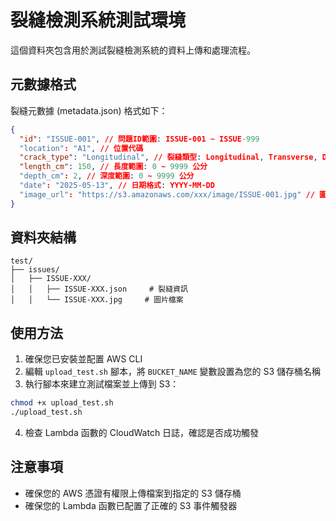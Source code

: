 # 裂縫檢測系統測試環境

這個資料夾包含用於測試裂縫檢測系統的資料上傳和處理流程。

## 元數據格式

裂縫元數據 (metadata.json) 格式如下：

```json
{
  "id": "ISSUE-001", // 問題ID範圍: ISSUE-001 ~ ISSUE-999
  "location": "A1", // 位置代碼
  "crack_type": "Longitudinal", // 裂縫類型: Longitudinal, Transverse, Diagonal, Radial, Annular, Rippled, Network, Turtle-shell patterned
  "length_cm": 150, // 長度範圍: 0 ~ 9999 公分
  "depth_cm": 2, // 深度範圍: 0 ~ 9999 公分
  "date": "2025-05-13", // 日期格式: YYYY-MM-DD
  "image_url": "https://s3.amazonaws.com/xxx/image/ISSUE-001.jpg" // 圖片URL
}
```

## 資料夾結構

```
test/
├── issues/
│   ├── ISSUE-XXX/
│   │   ├── ISSUE-XXX.json     # 裂縫資訊
│   │   └── ISSUE-XXX.jpg     # 圖片檔案
```

## 使用方法

1. 確保您已安裝並配置 AWS CLI
2. 編輯 `upload_test.sh` 腳本，將 `BUCKET_NAME` 變數設置為您的 S3 儲存桶名稱
3. 執行腳本來建立測試檔案並上傳到 S3：

```bash
chmod +x upload_test.sh
./upload_test.sh
```

4. 檢查 Lambda 函數的 CloudWatch 日誌，確認是否成功觸發

## 注意事項

- 確保您的 AWS 憑證有權限上傳檔案到指定的 S3 儲存桶
- 確保您的 Lambda 函數已配置了正確的 S3 事件觸發器 